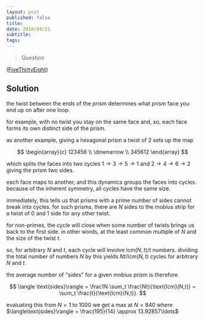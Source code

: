 ```yaml
---
layout: post
published: false
title: 
date: 2018/04/21
subtitle:
tags:
---
```


>Question

<!--more-->

([FiveThirtyEight](URL))

## Solution

the twist between the ends of the prism determines what prism face you end up on after one loop. 

for example, with no twist you stay on the same face and, so, each face forms its own distinct side of the prism.

as another example, giving a hexagonal prism a twist of $2$ sets up the map

$$
  \begin{array}{c}
    123456 \\
    \downarrow \\
    345612
  \end{array}
$$

which splits the faces into two cycles $1 \rightarrow 3 \rightarrow 5 \rightarrow 1$ and $2 \rightarrow 4 \rightarrow 6 \rightarrow 2$ giving the prism two sides.

each face maps to another, and this dynamics groups the faces into cycles. because of the inherent symmetry, all cycles have the same size. 

immediately, this tells us that prisms with a prime number of sides cannot break into cycles. for such prisms, there are $N$ sides to the mobius strip for a twist of $0$ and $1$ side for any other twist.

for non-primes, the cycle will close when some number of twists brings us back to the first side. in other words, at the least common multiple of $N$ and the size of the twist $t.$

so, for arbitrary $N$ and $t,$ each cycle will involve $\text{lcm}(N,t)/t$ numbers. dividing the total number of numbers $N$ by this yields $Nt/\text{lcm}(N,t)$ cycles for arbitrary $N$ and $t$.

the average number of "sides" for a given mobius prism is therefore

$$ \langle \text{sides}\rangle = \frac1N \sum_t \frac{Nt}{\text{lcm}(N,t)} = \sum_t \frac{t}{\text{lcm}(N,t)}. $$

evaluating this from $N=1$ to $1000$ we get a max at $N=840$ where $\langle\text{sides}\rangle = \frac{195}{14} \approx 13.92857\ldots$

<br>
